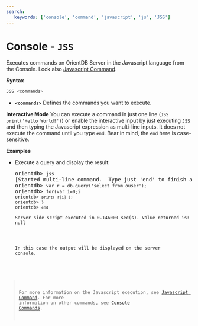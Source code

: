 ```yaml
---
search:
   keywords: ['console', 'command', 'javascript', 'js', 'JSS']
---
```


# Console - `JSS`

Executes commands on OrientDB Server in the Javascript language from the Console. Look also [Javascript Command](../js/Javascript-Command.md).

**Syntax**

```sql
JSS <commands>
```

- **`<commands>`** Defines the commands you want to execute.

**Interactive Mode**
You can execute a command in just one line (`JSS print('Hello World!')`) or enable the interactive input by just executing `JSS` and then typing the Javascript expression as multi-line inputs.  It does not execute the command until you type `end`.  Bear in mind, the `end` here is case-sensitive.

**Examples**

- Execute a query and display the result:

  <pre>
  orientdb> <code class="lang-javascript userinput">jss</code>
  [Started multi-line command.  Type just 'end' to finish and execute.]
  orientdb> <code class="lang-javascript userinput">var r = db.query('select from ouser');</code>
  orientdb> <code class="lang-javascript userinput">for(var i=0;i<r.length;++i){</code>
  orientdb> <code class="lang-javascript userinput">print( r[i] );</code>
  orientdb> <code class="lang-javascript userinput">}</code>
  orientdb> <code class="lang-javascript userinput">end</code>
 
  Server side script executed in 0.146000 sec(s). Value returned is: null
  </pre>

  In this case the output will be displayed on the server console.
  
>For more information on the Javascript execution, see [Javascript Command](../js/Javascript-Command.md).  For more information on other commands, see [Console Commands](Console-Commands.md).
